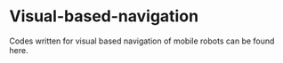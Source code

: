 # Visual-based-navigation
Codes written for visual based navigation of mobile robots can be found here.
